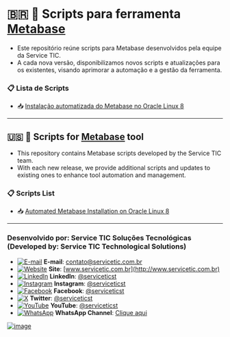 # 🇧🇷 🧩 Scripts para ferramenta [Metabase](https://www.metabase.com)

- Este repositório reúne scripts para Metabase desenvolvidos pela equipe da Service TIC.
- A cada nova versão, disponibilizamos novos scripts e atualizações para os existentes, visando aprimorar a automação e a gestão da ferramenta.


### 📋 Lista de Scripts
- 📥 [Instalação automatizada do Metabase no Oracle Linux 8](https://github.com/serviceticst/metabase/releases/tag/1.0.0)

***

## 🇺🇸 🧩 Scripts for [Metabase](https://www.metabase.com) tool
- This repository contains Metabase scripts developed by the Service TIC team.
- With each new release, we provide additional scripts and updates to existing ones to enhance tool automation and management.

### 📋 Scripts List

- 📥 [Automated Metabase Installation on Oracle Linux 8](https://github.com/serviceticst/metabase/releases/tag/1.0.0)

***
### Desenvolvido por: Service TIC Soluções Tecnológicas (Developed by: Service TIC Technological Solutions)

- [![E-mail](https://img.icons8.com/ios-filled/16/ffffff/mail.png)](mailto:contato@servicetic.com.br) **E-mail**: [contato@servicetic.com.br](mailto:contato@servicetic.com.br)
- [![Website](https://img.icons8.com/ios-filled/16/ffffff/domain.png)](http://www.servicetic.com.br) **Site**: [www.servicetic.com.br](http://www.servicetic.com.br)
- [![LinkedIn](https://img.icons8.com/ios-filled/16/ffffff/linkedin-circled.png)](https://www.linkedin.com/company/serviceticst) **LinkedIn**: [@serviceticst](https://www.linkedin.com/company/serviceticst)
- [![Instagram](https://img.icons8.com/ios-filled/16/ffffff/instagram-new.png)](https://www.instagram.com/serviceticst) **Instagram**: [@serviceticst](https://www.instagram.com/serviceticst)
- [![Facebook](https://img.icons8.com/ios-filled/16/ffffff/facebook-new.png)](https://www.facebook.com/serviceticst) **Facebook**: [@serviceticst](https://www.facebook.com/serviceticst)
- [![X](https://img.icons8.com/ios-filled/16/ffffff/x.png)](https://x.com/serviceticst) **Twitter**: [@serviceticst](https://x.com/serviceticst)
- [![YouTube](https://img.icons8.com/ios-filled/16/ffffff/youtube-squared.png)](https://youtube.com/c/serviceticst) **YouTube**: [@serviceticst](https://youtube.com/c/serviceticst)
- [![WhatsApp](https://img.icons8.com/ios-filled/16/ffffff/whatsapp.png)](https://whatsapp.com/channel/0029VaAkV3P59PwXAiDepu3N) **WhatsApp Channel**: [Clique aqui](https://whatsapp.com/channel/0029VaAkV3P59PwXAiDepu3N)

[![image](https://github.com/user-attachments/assets/17192a13-f0b6-4531-add0-99c7f46c24b0)](https://servicetic.com.br/links/)
